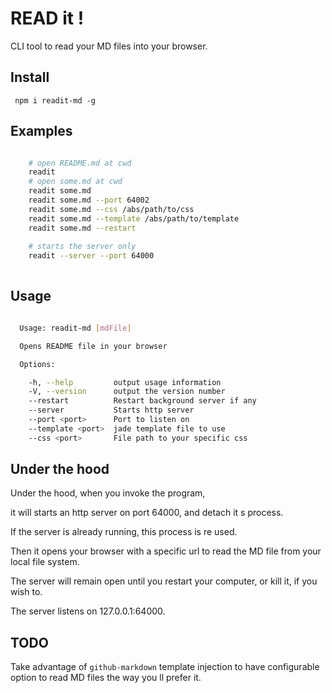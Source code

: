 # READ it !

CLI tool to read your MD files into your browser.

## Install

``` npm i readit-md -g```

## Examples

```sh

    # open README.md at cwd
    readit 
    # open some.md at cwd
    readit some.md
    readit some.md --port 64002
    readit some.md --css /abs/path/to/css
    readit some.md --template /abs/path/to/template
    readit some.md --restart
    
    # starts the server only
    readit --server --port 64000
    
```

## Usage

```sh

  Usage: readit-md [mdFile]

  Opens README file in your browser

  Options:

    -h, --help         output usage information
    -V, --version      output the version number
    --restart          Restart background server if any
    --server           Starts http server
    --port <port>      Port to listen on
    --template <port>  jade template file to use
    --css <port>       File path to your specific css

```

## Under the hood

Under the hood, when you invoke the program, 

it will starts an http server on port 64000,
and detach it s process.

If the server is already running, this process is re used.

Then it opens your browser with a specific url 
to read the MD file from your local file system.

The server will remain open until you restart your computer,
or kill it, if you wish to.

The server listens on 127.0.0.1:64000.

## TODO

Take advantage of ```github-markdown``` template injection 
to have configurable option to read MD files the way you ll prefer it.
